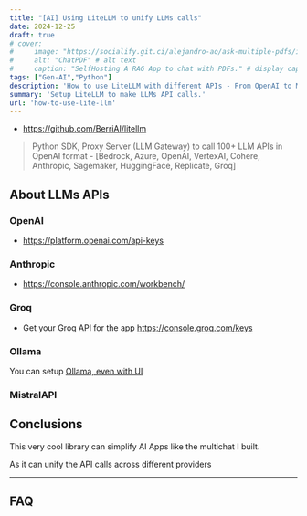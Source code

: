 ```yaml
---
title: "[AI] Using LiteLLM to unify LLMs calls"
date: 2024-12-25
draft: true
# cover:
#     image: "https://socialify.git.ci/alejandro-ao/ask-multiple-pdfs/image?description=1&font=Inter&language=1&name=1&stargazers=1&theme=Auto"
#     alt: "ChatPDF" # alt text
#     caption: "SelfHosting A RAG App to chat with PDFs." # display caption under cover
tags: ["Gen-AI","Python"]
description: 'How to use LiteLLM with different APIs - From OpenAI to Mistral APIs'
summary: 'Setup LiteLLM to make LLMs API calls.'
url: 'how-to-use-lite-llm'
---
```



* https://github.com/BerriAI/litellm


> Python SDK, Proxy Server (LLM Gateway) to call 100+ LLM APIs in OpenAI format - [Bedrock, Azure, OpenAI, VertexAI, Cohere, Anthropic, Sagemaker, HuggingFace, Replicate, Groq]


## About LLMs APIs

### OpenAI

* https://platform.openai.com/api-keys

### Anthropic

* https://console.anthropic.com/workbench/

### Groq

* Get your Groq API for the app <https://console.groq.com/keys>

### Ollama

You can setup [Ollama, even with UI](https://fossengineer.com/ollama-web-ui/)

### MistralAPI

## Conclusions

This very cool library can simplify AI Apps like the multichat I built.

As it can unify the API calls across different providers

---

## FAQ

